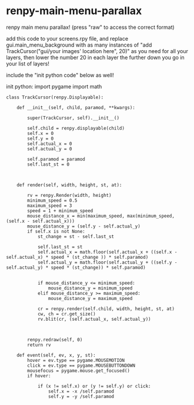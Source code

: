 # renpy-main-menu-parallax
renpy main menu parallax! (press "raw" to access the correct format)


add this code to your screens.rpy file, and replace gui.main_menu_background with as many instances of "add TrackCursor("gui/your images' location here", 20)" as you need for all your layers, then lower the number 20 in each layer the further down you go in your list of layers!


include the "init python code" below as well!




init python:
    import pygame
    import math


    class TrackCursor(renpy.Displayable):

        def __init__(self, child, paramod, **kwargs):

            super(TrackCursor, self).__init__()

            self.child = renpy.displayable(child)
            self.x = 0
            self.y = 0
            self.actual_x = 0
            self.actual_y = 0

            self.paramod = paramod
            self.last_st = 0



        def render(self, width, height, st, at):

            rv = renpy.Render(width, height)
            minimum_speed = 0.5
            maximum_speed = 3
            speed = 1 + minimum_speed
            mouse_distance_x = min(maximum_speed, max(minimum_speed, (self.x - self.actual_x)))
            mouse_distance_y = (self.y - self.actual_y)
            if self.x is not None:
                st_change = st - self.last_st

                self.last_st = st
                self.actual_x = math.floor(self.actual_x + ((self.x - self.actual_x) * speed * (st_change )) * self.paramod)
                self.actual_y = math.floor(self.actual_y + ((self.y - self.actual_y) * speed * (st_change)) * self.paramod)


                if mouse_distance_y <= minimum_speed:
                    mouse_distance_y = minimum_speed
                elif mouse_distance_y >= maximum_speed:
                    mouse_distance_y = maximum_speed

                cr = renpy.render(self.child, width, height, st, at)
                cw, ch = cr.get_size()
                rv.blit(cr, (self.actual_x, self.actual_y))



            renpy.redraw(self, 0)
            return rv

        def event(self, ev, x, y, st):
            hover = ev.type == pygame.MOUSEMOTION
            click = ev.type == pygame.MOUSEBUTTONDOWN
            mousefocus = pygame.mouse.get_focused()
            if hover:

                if (x != self.x) or (y != self.y) or click:
                    self.x = -x /self.paramod
                    self.y = -y /self.paramod
